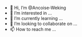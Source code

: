 - 👋 Hi, I’m @Ancoise-Weking
- 👀 I’m interested in ...
- 🌱 I’m currently learning ...
- 💞️ I’m looking to collaborate on ...
- 📫 How to reach me ...

<!---
Ancoise-Weking/Ancoise-Weking is a ✨ special ✨ repository because its `README.md` (this file) appears on your GitHub profile.
You can click the Preview link to take a look at your changes.
--->
